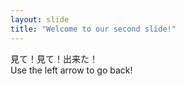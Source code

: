 ```yaml
---
layout: slide
title: "Welcome to our second slide!"
---
```

見て！見て！出来た！ <br>
Use the left arrow to go back!

